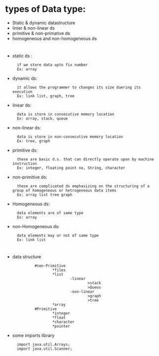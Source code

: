 # types of Data type:

* Static & dynamic datastructure
* linier & non-linear ds
* primitive & non-primative ds
* homogeneous and non-homogeneous ds

#

* static ds :

        if we store data upto fix number
        Ex: array

* dynamic ds:

        it allows the programmer to changes its size duering its execution
        Ex: link list, graph, tree

* linear ds: 

        data is store in consecutive memory location 
        Ex: array, stack, queue

* non-linear ds:

        data is store in non-consecutive memory location
        Ex: tree, graph

* primitive ds:

        these are basic d.s. that can directly operate upon by machine instruction
        Ex: integer, floating point no, String, character 

* non-primitive ds:

        these are complicated ds emphasizing on the structuring of a group of homogeneous or hetrogeneous data items
        Ex: array list tree graph 

* Homogeneous ds:

        data elements are of same type
        Ex: array

* non-Homogeneous ds:

        data elements may or not of same type
        Ex: link list


#
* data structure

                #non-Primitive
                        *files
                        *list
                                -linear
                                        >stack
                                        >Queus
                                -non-linear
                                        >graph
                                        >tree
                        *array
                #Primitive
                        *integer
                        *float
                        *character
                        *pointer





* some imports library

        import java.util.Arrays;
        import java.util.Scanner;

